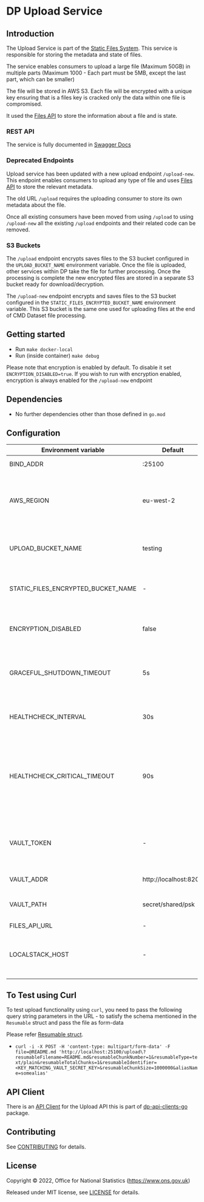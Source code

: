 # DP Upload Service

## Introduction

The Upload Service is part of the [Static Files System](https://github.com/ONSdigital/dp-static-files-compose).
This service is responsible for storing the metadata and state of files.

The service enables consumers to upload a large file (Maximum 50GB) in multiple parts (Maximum 1000 - Each part must be
5MB, except the last part, which can be smaller)

The file will be stored in AWS S3. Each file will be encrypted with a unique key ensuring that is a files key is cracked
only the data within one file is compromised.

It used the [Files API](https://github.com/ONSdigital/dp-files-api) to store the information about a file and is state.

### REST API

The service is fully documented in [Swagger Docs](swagger.yaml)

### Deprecated Endpoints

Upload service has been updated with a new upload endpoint `/upload-new`. This endpoint enables consumers to upload any
type of file and uses [Files API](https://github.com/ONSdigital/dp-files-api) to store the relevant metadata.

The old URL `/upload` requires the uploading consumer to store its own metadata about the file.

Once all existing consumers have been moved from using `/upload` to using `/upload-new` all the existing `/upload`
endpoints
and their related code can be removed.

### S3 Buckets

The `/upload` endpoint encrypts saves files to the S3 bucket configured in the `UPLOAD_BUCKET_NAME` environment
variable. Once the file
is uploaded, other services within DP take the file for further processing. Once the processing is complete the new
encrypted files
are stored in a separate S3 bucket ready for download/decryption.

The `/upload-new` endpoint encrypts and saves files to the S3 bucket configured in
the `STATIC_FILES_ENCRYPTED_BUCKET_NAME` environment
variable. This S3 bucket is the same one used for uploading files at the end of CMD Dataset file processing.

## Getting started

* Run `make docker-local`
* Run (inside container) `make debug`

Please note that encryption is enabled by default. To disable it set `ENCRYPTION_DISABLED=true`. If you wish to run with
encryption enabled, encryption is always enabled for the `/upload-new` endpoint

## Dependencies

* No further dependencies other than those defined in `go.mod`

## Configuration

| Environment variable               | Default               | Description                                                                                                        |
|------------------------------------|-----------------------|--------------------------------------------------------------------------------------------------------------------|
| BIND_ADDR                          | :25100                | The host and port to bind to                                                                                       |
| AWS_REGION                         | eu-west-2             | S3 region to use. This region has to match the region where the bucket was created                                 |
| UPLOAD_BUCKET_NAME                 | testing               | Name of the S3 bucket that dataset uploads are sent to                                                             | 
| STATIC_FILES_ENCRYPTED_BUCKET_NAME | -                     | Name of the S3 bucket that static file uploads are sent to                                                         | 
| ENCRYPTION_DISABLED                | false                 | Determines whether encryption is disabled or enabled                                                               |    
| GRACEFUL_SHUTDOWN_TIMEOUT          | 5s                    | The graceful shutdown timeout in seconds (`time.Duration` format)                                                  |
| HEALTHCHECK_INTERVAL               | 30s                   | Time between self-healthchecks (`time.Duration` format)                                                            |
| HEALTHCHECK_CRITICAL_TIMEOUT       | 90s                   | Time to wait until an unhealthy dependent propagates its state to make this app unhealthy (`time.Duration` format) |
| VAULT_TOKEN                        | -                     | Vault token required for the client to talk to vault. (Use `make debug` to create a vault token)                   |
| VAULT_ADDR                         | http://localhost:8200 | The vault address                                                                                                  |
| VAULT_PATH                         | secret/shared/psk     | The path where the psks will be stored in vault                                                                    |
| FILES_API_URL                      | -                     |                                                                                                                    |
| LOCALSTACK_HOST                    | -                     | The hostname of the localstack server used for integration testing                                                 |
 
## To Test using Curl

To test upload functionality using `curl`, you need to pass the following query string parameters in the URL - to
satisfy the schema mentioned in the `Resumable` struct and pass the file as form-data

Please refer [Resumable struct](upload/upload.go).

* `curl -i -X POST -H 'content-type: multipart/form-data' -F file=@README.md 'http://localhost:25100/upload\?resumableFilename=README.md&resumableChunkNumber=1&resumableType=text/plain&resumableTotalChunks=1&resumableIdentifier=<KEY_MATCHING_VAULT_SECRET_KEY>&resumableChunkSize=1000000&aliasName=somealias'`

## API Client

There is an [API Client](https://github.com/ONSdigital/dp-api-clients-go/tree/main/upload) for the Upload API this is
part
of [dp-api-clients-go](https://github.com/ONSdigital/dp-api-clients-go) package.

## Contributing

See [CONTRIBUTING](CONTRIBUTING.md) for details.

## License

Copyright © 2022, Office for National Statistics (https://www.ons.gov.uk)

Released under MIT license, see [LICENSE](LICENSE.md) for details.
